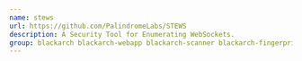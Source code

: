 ```yaml
---
name: stews
url: https://github.com/PalindromeLabs/STEWS
description: A Security Tool for Enumerating WebSockets.
group: blackarch blackarch-webapp blackarch-scanner blackarch-fingerprint blackarch-fuzzer
---
```


